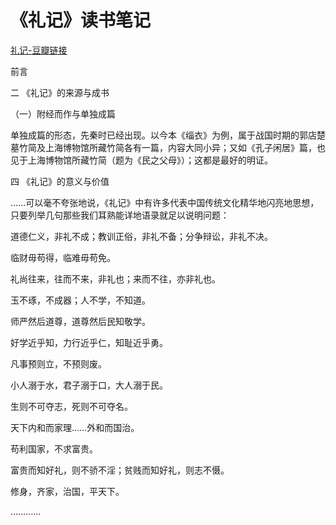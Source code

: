 # 《礼记》读书笔记
[礼记-豆瓣链接](https://book.douban.com/subject/27601609/)

前言

二 《礼记》的来源与成书

（一）附经而作与单独成篇

单独成篇的形态，先秦时已经出现。以今本《缁衣》为例，属于战国时期的郭店楚墓竹简及上海博物馆所藏竹简各有一篇，内容大同小异；又如《孔子闲居》篇，也见于上海博物馆所藏竹简（题为《民之父母》）；这都是最好的明证。

四 《礼记》的意义与价值

……可以毫不夸张地说，《礼记》中有许多代表中国传统文化精华地闪亮地思想，只要列举几句那些我们耳熟能详地语录就足以说明问题：

道德仁义，非礼不成；教训正俗，非礼不备；分争辩讼，非礼不决。

临财毋苟得，临难毋苟免。

礼尚往来，往而不来，非礼也；来而不往，亦非礼也。

玉不琢，不成器；人不学，不知道。

师严然后道尊，道尊然后民知敬学。

好学近乎知，力行近乎仁，知耻近乎勇。

凡事预则立，不预则废。

小人溺于水，君子溺于口，大人溺于民。

生则不可夺志，死则不可夺名。

天下内和而家理……外和而国治。

苟利国家，不求富贵。

富贵而知好礼，则不骄不淫；贫贱而知好礼，则志不慑。

修身，齐家，治国，平天下。

…………
